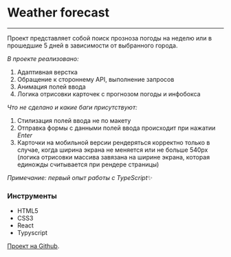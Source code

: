 # Weather forecast
________________________________  

Проект представляет собой поиск прозноза погоды на неделю или в прошедшие 5 дней в зависимости от выбранного города. 

_В проекте реализовано:_  
1. Адаптивная верстка  
2. Обращение к стороннему API, выполнение запросов  
3. Анимация полей ввода 
4. Логика отрисовки карточек с прогнозом погоды и инфобокса  

_Что не сделано и какие баги присутствуют:_  
1. Стилизация полей ввода не по макету  
2. Отправка формы с данными полей ввода происходит при нажатии _Enter_    
3. Карточки на мобильной версии рендеряться корректно только в случае, когда ширина экрана не меняется или не больше 540px (логика  отрисовки массива завязана на ширине экрана, которая единожды считывается при рендере страницы)  

_Примечание: первый опыт работы с TypeScript_:sparkles:

### Инструменты  
* HTML5  
* CSS3 
* React  
* Typyscript 


[Проект на Github](https://mariaaddict.github.io/metcast/).
